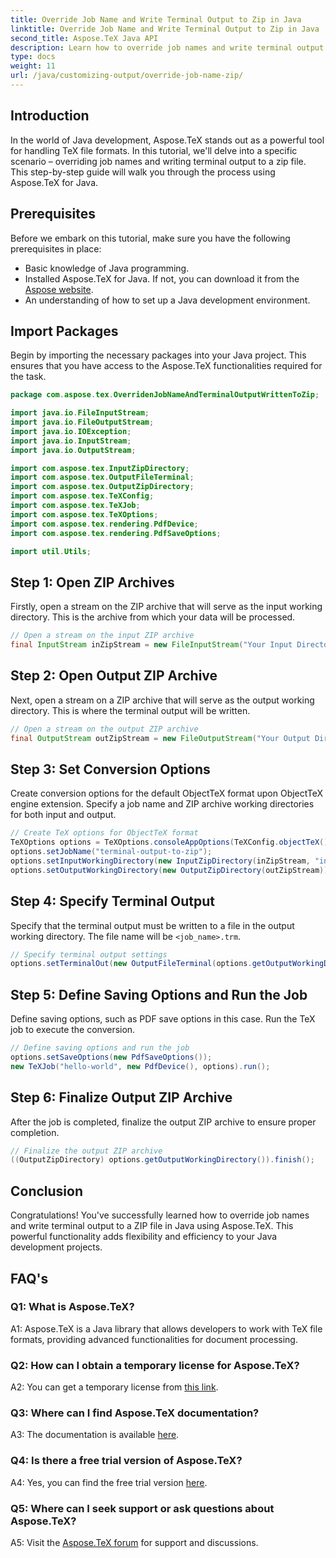 ```yaml
---
title: Override Job Name and Write Terminal Output to Zip in Java
linktitle: Override Job Name and Write Terminal Output to Zip in Java
second_title: Aspose.TeX Java API
description: Learn how to override job names and write terminal output to ZIP in Java with Aspose.TeX. A comprehensive tutorial for Java developers.
type: docs
weight: 11
url: /java/customizing-output/override-job-name-zip/
---
```

## Introduction

In the world of Java development, Aspose.TeX stands out as a powerful tool for handling TeX file formats. In this tutorial, we'll delve into a specific scenario – overriding job names and writing terminal output to a zip file. This step-by-step guide will walk you through the process using Aspose.TeX for Java.

## Prerequisites

Before we embark on this tutorial, make sure you have the following prerequisites in place:
- Basic knowledge of Java programming.
- Installed Aspose.TeX for Java. If not, you can download it from the [Aspose website](https://releases.aspose.com/tex/java/).
- An understanding of how to set up a Java development environment.

## Import Packages

Begin by importing the necessary packages into your Java project. This ensures that you have access to the Aspose.TeX functionalities required for the task.

```java
package com.aspose.tex.OverridenJobNameAndTerminalOutputWrittenToZip;

import java.io.FileInputStream;
import java.io.FileOutputStream;
import java.io.IOException;
import java.io.InputStream;
import java.io.OutputStream;

import com.aspose.tex.InputZipDirectory;
import com.aspose.tex.OutputFileTerminal;
import com.aspose.tex.OutputZipDirectory;
import com.aspose.tex.TeXConfig;
import com.aspose.tex.TeXJob;
import com.aspose.tex.TeXOptions;
import com.aspose.tex.rendering.PdfDevice;
import com.aspose.tex.rendering.PdfSaveOptions;

import util.Utils;
```

## Step 1: Open ZIP Archives

Firstly, open a stream on the ZIP archive that will serve as the input working directory. This is the archive from which your data will be processed.

```java
// Open a stream on the input ZIP archive
final InputStream inZipStream = new FileInputStream("Your Input Directory" + "zip-in.zip");
```

## Step 2: Open Output ZIP Archive

Next, open a stream on a ZIP archive that will serve as the output working directory. This is where the terminal output will be written.

```java
// Open a stream on the output ZIP archive
final OutputStream outZipStream = new FileOutputStream("Your Output Directory" + "terminal-out-to-zip.zip");
```

## Step 3: Set Conversion Options

Create conversion options for the default ObjectTeX format upon ObjectTeX engine extension. Specify a job name and ZIP archive working directories for both input and output.

```java
// Create TeX options for ObjectTeX format
TeXOptions options = TeXOptions.consoleAppOptions(TeXConfig.objectTeX());
options.setJobName("terminal-output-to-zip");
options.setInputWorkingDirectory(new InputZipDirectory(inZipStream, "in"));
options.setOutputWorkingDirectory(new OutputZipDirectory(outZipStream));
```

## Step 4: Specify Terminal Output

Specify that the terminal output must be written to a file in the output working directory. The file name will be `<job_name>.trm`.

```java
// Specify terminal output settings
options.setTerminalOut(new OutputFileTerminal(options.getOutputWorkingDirectory()));
```

## Step 5: Define Saving Options and Run the Job

Define saving options, such as PDF save options in this case. Run the TeX job to execute the conversion.

```java
// Define saving options and run the job
options.setSaveOptions(new PdfSaveOptions());
new TeXJob("hello-world", new PdfDevice(), options).run();
```

## Step 6: Finalize Output ZIP Archive

After the job is completed, finalize the output ZIP archive to ensure proper completion.

```java
// Finalize the output ZIP archive
((OutputZipDirectory) options.getOutputWorkingDirectory()).finish();
```

## Conclusion

Congratulations! You've successfully learned how to override job names and write terminal output to a ZIP file in Java using Aspose.TeX. This powerful functionality adds flexibility and efficiency to your Java development projects.

## FAQ's

### Q1: What is Aspose.TeX?

A1: Aspose.TeX is a Java library that allows developers to work with TeX file formats, providing advanced functionalities for document processing.

### Q2: How can I obtain a temporary license for Aspose.TeX?

A2: You can get a temporary license from [this link](https://purchase.aspose.com/temporary-license/).

### Q3: Where can I find Aspose.TeX documentation?

A3: The documentation is available [here](https://reference.aspose.com/tex/java/).

### Q4: Is there a free trial version of Aspose.TeX?

A4: Yes, you can find the free trial version [here](https://releases.aspose.com/).

### Q5: Where can I seek support or ask questions about Aspose.TeX?

A5: Visit the [Aspose.TeX forum](https://forum.aspose.com/c/tex/47) for support and discussions.

